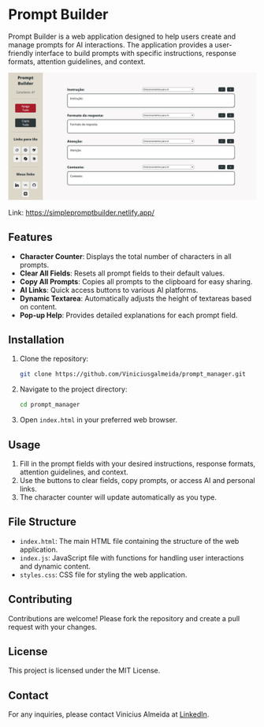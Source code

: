 # Prompt Builder

Prompt Builder is a web application designed to help users create and manage prompts for AI interactions. The application provides a user-friendly interface to build prompts with specific instructions, response formats, attention guidelines, and context.

![Prompt Builder Screenshot](https://raw.githubusercontent.com/Viniciusgalmeida/Prompt-Builder/refs/heads/main/src/assets/Prompt%20Builder.png)

Link: https://simplepromptbuilder.netlify.app/

## Features

- **Character Counter**: Displays the total number of characters in all prompts.
- **Clear All Fields**: Resets all prompt fields to their default values.
- **Copy All Prompts**: Copies all prompts to the clipboard for easy sharing.
- **AI Links**: Quick access buttons to various AI platforms.
- **Dynamic Textarea**: Automatically adjusts the height of textareas based on content.
- **Pop-up Help**: Provides detailed explanations for each prompt field.

## Installation

1. Clone the repository:
    ```bash
    git clone https://github.com/Viniciusgalmeida/prompt_manager.git
    ```
2. Navigate to the project directory:
    ```bash
    cd prompt_manager
    ```
3. Open `index.html` in your preferred web browser.

## Usage

1. Fill in the prompt fields with your desired instructions, response formats, attention guidelines, and context.
2. Use the buttons to clear fields, copy prompts, or access AI and personal links.
3. The character counter will update automatically as you type.

## File Structure

- `index.html`: The main HTML file containing the structure of the web application.
- `index.js`: JavaScript file with functions for handling user interactions and dynamic content.
- `styles.css`: CSS file for styling the web application.

## Contributing

Contributions are welcome! Please fork the repository and create a pull request with your changes.

## License

This project is licensed under the MIT License.

## Contact

For any inquiries, please contact Vinicius Almeida at [LinkedIn](https://www.linkedin.com/in/viniciusgalmeida/).

